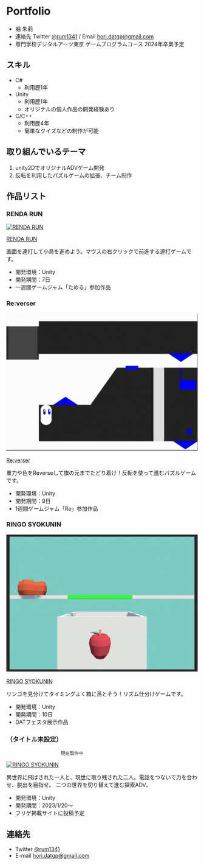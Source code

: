 # Portfolio

- 堀 朱莉
- 連絡先 Twitter [@rum1341](https://twitter.com/rum1341)  / Email [hori.datgp@gmail.com](mailto:hori.datgp@gmail.com)
- 専門学校デジタルアーツ東京 ゲームプログラムコース 2024年卒業予定


## スキル
- C#
  - 利用歴1年
- Unity
  - 利用歴1年
  - オリジナルの個人作品の開発経験あり
- C/C++
  - 利用歴4年
  - 簡単なクイズなどの制作が可能

## 取り組んでいるテーマ
1. unity2DでオリジナルADVゲーム開発
1. 反転を利用したパズルゲームの拡張、チーム制作

## 作品リスト

### RENDA RUN
[<img src="rendarun.gif" alt="RENDA RUN" style="height: 360px">](https://unityroom.com/games/rendarun)

[RENDA RUN](https://unityroom.com/games/rendarun)

画面を連打して小鳥を進めよう。マウスの右クリックで前進する連打ゲームです。

- 開発環境：Unity
- 開発期間：7日
- 一週間ゲームジャム「ためる」参加作品

### Re:verser
[<img src="samune1.gif" alt="Re:verser" style="height: 360px">](https://unityroom.com/games/reverser)

[Re:verser](https://unityroom.com/games/reverser)

重力や色をReverseして旗の元までたどり着け！反転を使って進むパズルゲームです。

- 開発環境：Unity
- 開発期間：9日
- 1週間ゲームジャム「Re」参加作品

### RINGO SYOKUNIN
[<img src="ringosyokunin.gif" alt="RINGO SYOKUNIN" style="height: 360px">](https://unityroom.com/games/ringo-syokunin)

[RINGO SYOKUNIN](https://unityroom.com/games/ringo-syokunin)

リンゴを見分けてタイミングよく箱に落とそう！リズム仕分けゲームです。

- 開発環境：Unity
- 開発期間：10日
- DATフェスタ展示作品

### （タイトル未設定）　
						現在製作中
[<img src="asagao.gif" alt="RINGO SYOKUNIN" style="height: 360px">]()

異世界に飛ばされた一人と、現世に取り残された二人。電話をつないで力を合わせ、脱出を目指せ。
二つの世界を切り替えて進む探索ADV。

- 開発環境：Unity
- 開発期間：2023/1/20～
- フリゲ掲載サイトに投稿予定

## 連絡先
- Twitter [@rum1341](https://twitter.com/rum1341) 
- E-mail [hori.datgp@gmail.com](mailto:hori.datgp@gmail.com)
